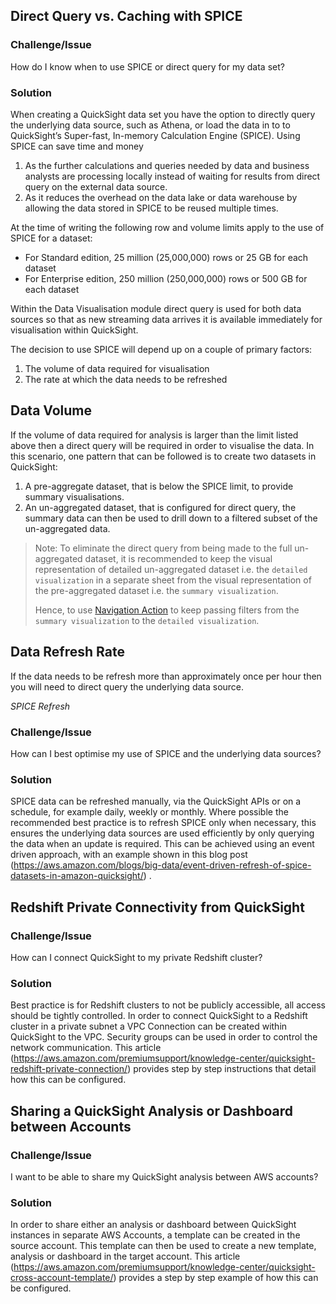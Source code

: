 ## Direct Query vs. Caching with SPICE

### Challenge/Issue
How do I know when to use SPICE or direct query for my data set?

### Solution
When creating a QuickSight data set you have the option to directly query the underlying data source, such as Athena, or load the data in to to QuickSight’s Super-fast, In-memory Calculation Engine (SPICE). Using SPICE can save time and money 

1. As the further calculations and queries needed by data and business analysts are processing locally instead of waiting for results from direct query on the external data source.
2. As it reduces the overhead on the data lake or data warehouse by allowing the data stored in SPICE to be reused multiple times. 

At the time of writing the following row and volume limits apply to the use of SPICE for a dataset:

* For Standard edition, 25 million (25,000,000) rows or 25 GB for each dataset
* For Enterprise edition, 250 million (250,000,000) rows or 500 GB for each dataset

Within the Data Visualisation module direct query is used for both data sources so that as new streaming data arrives it is available immediately for visualisation within QuickSight. 

The decision to use SPICE will depend up on a couple of primary factors:

1. The volume of data required for visualisation
2. The rate at which the data needs to be refreshed

## Data Volume
If the volume of data required for analysis is larger than the limit listed above then a direct query will be required in order to visualise the data. In this scenario, one pattern that can be followed is to create two datasets in QuickSight:

1. A pre-aggregate dataset, that is below the SPICE limit, to provide summary visualisations.
2. An un-aggregated dataset, that is configured for direct query, the summary data can then be used to drill down to a filtered subset of the un-aggregated data.
> Note: To eliminate the direct query from being made to the full un-aggregated dataset, it is recommended to keep the visual representation of detailed un-aggregated dataset i.e. the `detailed visualization` in a separate sheet from the visual representation of the pre-aggregated dataset i.e. the `summary visualization`.
> 
> Hence, to use [Navigation Action](https://docs.aws.amazon.com/quicksight/latest/user/quicksight-actions.html/) to keep passing filters from the `summary visualization` to the `detailed visualization`.

## Data Refresh Rate
If the data needs to be refresh more than approximately once per hour then you will need to direct query the underlying data source. 

*SPICE Refresh*
### Challenge/Issue
How can I best optimise my use of SPICE and the underlying data sources?

### Solution
SPICE data can be refreshed manually, via the QuickSight APIs or on a schedule, for example daily, weekly or monthly. Where possible the recommended best practice is to refresh SPICE only when necessary, this ensures the underlying data sources are used efficiently by only querying the data when an update is required. This can be achieved using an event driven approach, with an example shown in this blog post (https://aws.amazon.com/blogs/big-data/event-driven-refresh-of-spice-datasets-in-amazon-quicksight/) . 


## Redshift Private Connectivity from QuickSight

### Challenge/Issue
How can I connect QuickSight to my private Redshift cluster?

### Solution
Best practice is for Redshift clusters to not be publicly accessible, all access should be tightly controlled. In order to connect QuickSight to a Redshift cluster in a private subnet a VPC Connection can be created within QuickSight to the VPC. Security groups can be used in order to control the network communication. This article (https://aws.amazon.com/premiumsupport/knowledge-center/quicksight-redshift-private-connection/) provides step by step instructions that detail how this can be configured.

## Sharing a QuickSight Analysis or Dashboard between Accounts

### Challenge/Issue
I want to be able to share my QuickSight analysis between AWS accounts?

### Solution
In order to share either an analysis or dashboard between QuickSight instances in separate AWS Accounts, a template can be created in the source account. This template can then be used to create a new template, analysis or dashboard in the target account. This article (https://aws.amazon.com/premiumsupport/knowledge-center/quicksight-cross-account-template/) provides a step by step example of how this can be configured.


